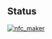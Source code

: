 ## Status

[![nfc_maker](https://catalog.flipperzero.one/application/nfc_maker/widget)](https://catalog.flipperzero.one/application/nfc_maker/page)